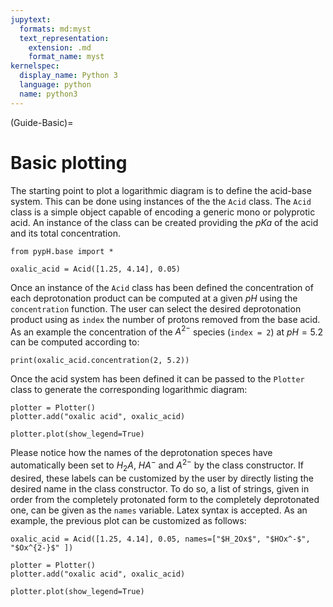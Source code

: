 ```yaml
---
jupytext:
  formats: md:myst
  text_representation:
    extension: .md
    format_name: myst
kernelspec:
  display_name: Python 3
  language: python
  name: python3
---
```


(Guide-Basic)=
# Basic plotting

The starting point to plot a logarithmic diagram is to define the acid-base system. This can be done using instances of the the `Acid` class. The `Acid` class is a simple object capable of encoding a generic mono or polyprotic acid. An instance of the class can be created providing the $pKa$ of the acid and its total concentration. 

```{code-cell} python
from pypH.base import *

oxalic_acid = Acid([1.25, 4.14], 0.05)

```

Once an instance of the `Acid` class has been defined the concentration of each deprotonation product can be computed at a given $pH$ using the `concentration` function. The user can select the desired deprotonation product using as `index` the number of protons removed from the base acid. As an example the concentration of the $A^{2-}$ species (`index = 2`) at $pH=5.2$ can be computed according to:

```{code-cell} python
print(oxalic_acid.concentration(2, 5.2))
```

Once the acid system has been defined it can be passed to the `Plotter` class to generate the corresponding logarithmic diagram:

```{code-cell} python
plotter = Plotter()
plotter.add("oxalic acid", oxalic_acid)

plotter.plot(show_legend=True)
```

Please notice how the names of the deprotonation speces have automatically been set to $H_2A$, $HA^{-}$ and $A^{2-}$ by the class constructor. If desired, these labels can be customized by the user by directly listing the desired name in the class constructor. To do so, a list of strings, given in order from the completely protonated form to the completely deprotonated one, can be given as the `names` variable. Latex syntax is accepted. As an example, the previous plot can be customized as follows:

```{code-cell} python
oxalic_acid = Acid([1.25, 4.14], 0.05, names=["$H_2Ox$", "$HOx^-$", "$Ox^{2-}$" ])

plotter = Plotter()
plotter.add("oxalic acid", oxalic_acid)

plotter.plot(show_legend=True)
```
